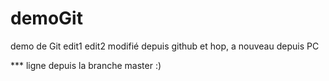 demoGit
=======

demo de Git
edit1
edit2
modifié depuis github
et hop, a nouveau depuis PC


*** ligne depuis la branche master :)
